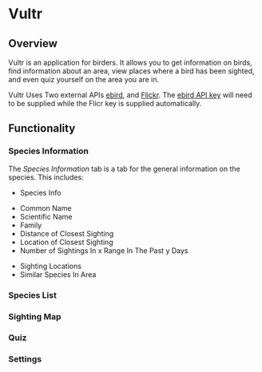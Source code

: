 # Vultr

## Overview
Vultr is an application for birders. It allows you to get information on birds, find information about an area, view places where a bird has been sighted, and even quiz yourself on the area you are in.

Vultr Uses Two external APIs [ebird](https://ebird.org/home), and  [Flickr](https://flickr.com). The [ebird API key](https://ebird.org/api/keygen) will need to be supplied while the Flicr key is supplied automatically.

## Functionality

### Species Information
The _Species Information_ tab is a tab for the general information on the species. This includes:
* Species Info
 - Common Name
 - Scientific Name
 - Family
 - Distance of Closest Sighting
 - Location of Closest Sighting
 - Number of Sightings In x Range In The Past y Days
* Sighting Locations
* Similar Species In Area
### Species List

### Sighting Map

### Quiz

### Settings
